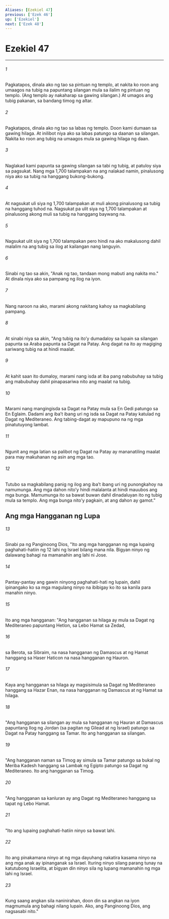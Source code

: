 ```yaml
---
Aliases: [Ezekiel 47]
previous: ['Ezek 46']
up: ['Ezekiel']
next: ['Ezek 48']
---
```

# Ezekiel 47

***






















###### 1 










Pagkatapos, dinala ako ng tao sa pintuan ng templo, at nakita ko roon ang umaagos na tubig na papuntang silangan mula sa ilalim ng pintuan ng templo. (Ang templo ay nakaharap sa gawing silangan.) At umagos ang tubig pakanan, sa bandang timog ng altar. 





















###### 2 










Pagkatapos, dinala ako ng tao sa labas ng templo. Doon kami dumaan sa gawing hilaga. At inilibot niya ako sa labas patungo sa daanan sa silangan. Nakita ko roon ang tubig na umaagos mula sa gawing hilaga ng daan. 





















###### 3 










Naglakad kami papunta sa gawing silangan sa tabi ng tubig, at patuloy siya sa pagsukat. Nang mga 1,700 talampakan na ang nalakad namin, pinalusong niya ako sa tubig na hanggang bukong-bukong. 





















###### 4 










At nagsukat uli siya ng 1,700 talampakan at muli akong pinalusong sa tubig na hanggang tuhod na. Nagsukat pa ulit siya ng 1,700 talampakan at pinalusong akong muli sa tubig na hanggang baywang na. 





















###### 5 










Nagsukat ulit siya ng 1,700 talampakan pero hindi na ako makalusong dahil malalim na ang tubig sa ilog at kailangan nang languyin. 





















###### 6 










Sinabi ng tao sa akin, "Anak ng tao, tandaan mong mabuti ang nakita mo." At dinala niya ako sa pampang ng ilog na iyon. 





















###### 7 










Nang naroon na ako, marami akong nakitang kahoy sa magkabilang pampang. 





















###### 8 










At sinabi niya sa akin, "Ang tubig na itoʼy dumadaloy sa lupain sa silangan papunta sa Araba papunta sa Dagat na Patay. Ang dagat na ito ay magiging sariwang tubig na at hindi maalat. 





















###### 9 










At kahit saan ito dumaloy, marami nang isda at iba pang nabubuhay sa tubig ang mabubuhay dahil pinapasariwa nito ang maalat na tubig. 





















###### 10 










Marami nang mangingisda sa Dagat na Patay mula sa En Gedi patungo sa En Eglaim. Dadami ang ibaʼt ibang uri ng isda sa Dagat na Patay katulad ng Dagat ng Mediteraneo. Ang tabing-dagat ay mapupuno na ng mga pinatutuyong lambat. 





















###### 11 










Ngunit ang mga latian sa palibot ng Dagat na Patay ay mananatiling maalat para may makuhanan ng asin ang mga tao. 





















###### 12 










Tutubo sa magkabilang panig ng ilog ang ibaʼt ibang uri ng punongkahoy na namumunga. Ang mga dahon nitoʼy hindi malalanta at hindi mauubos ang mga bunga. Mamumunga ito sa bawat buwan dahil dinadaluyan ito ng tubig mula sa templo. Ang mga bunga nitoʼy pagkain, at ang dahon ay gamot." 

## Ang mga Hangganan ng Lupa 





















###### 13 










Sinabi pa ng Panginoong Dios, "Ito ang mga hangganan ng mga lupaing paghahati-hatiin ng 12 lahi ng Israel bilang mana nila. Bigyan ninyo ng dalawang bahagi na mamanahin ang lahi ni Jose. 





















###### 14 










Pantay-pantay ang gawin ninyong paghahati-hati ng lupain, dahil ipinangako ko sa mga magulang ninyo na ibibigay ko ito sa kanila para manahin ninyo. 





















###### 15 










Ito ang mga hangganan: "Ang hangganan sa hilaga ay mula sa Dagat ng Mediteraneo papuntang Hetlon, sa Lebo Hamat sa Zedad, 





















###### 16 










sa Berota, sa Sibraim, na nasa hangganan ng Damascus at ng Hamat hanggang sa Haser Haticon na nasa hangganan ng Hauron. 





















###### 17 










Kaya ang hangganan sa hilaga ay magsisimula sa Dagat ng Mediteraneo hanggang sa Hazar Enan, na nasa hangganan ng Damascus at ng Hamat sa hilaga. 





















###### 18 










"Ang hangganan sa silangan ay mula sa hangganan ng Hauran at Damascus papuntang Ilog ng Jordan (sa pagitan ng Gilead at ng Israel) patungo sa Dagat na Patay hanggang sa Tamar. Ito ang hangganan sa silangan. 





















###### 19 










"Ang hangganan naman sa Timog ay simula sa Tamar patungo sa bukal ng Meriba Kadesh hanggang sa Lambak ng Egipto patungo sa Dagat ng Mediteraneo. Ito ang hangganan sa Timog. 





















###### 20 










"Ang hangganan sa kanluran ay ang Dagat ng Mediteraneo hanggang sa tapat ng Lebo Hamat. 





















###### 21 










"Ito ang lupaing paghahati-hatiin ninyo sa bawat lahi. 





















###### 22 










Ito ang pinakamana ninyo at ng mga dayuhang nakatira kasama ninyo na ang mga anak ay ipinanganak sa Israel. Ituring ninyo silang parang tunay na katutubong Israelita, at bigyan din ninyo sila ng lupang mamanahin ng mga lahi ng Israel. 





















###### 23 










Kung saang angkan sila naninirahan, doon din sa angkan na iyon magmumula ang bahagi nilang lupain. Ako, ang Panginoong Dios, ang nagsasabi nito."
